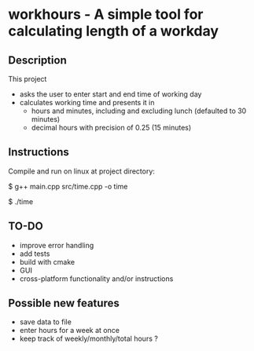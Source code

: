 # workhours - A simple tool for calculating length of a workday

## Description
This project 
- asks the user to enter start and end time of working day 
- calculates working time and presents it in
  - hours and minutes, including and excluding lunch (defaulted to 30 minutes)
  - decimal hours with precision of 0.25 (15 minutes)
 
## Instructions
Compile and run on linux at project directory:

$ g++ main.cpp src/time.cpp -o time

$ ./time

## TO-DO
- improve error handling
- add tests
- build with cmake
- GUI
- cross-platform functionality and/or instructions

## Possible new features
- save data to file
- enter hours for a week at once
- keep track of weekly/monthly/total hours ?
